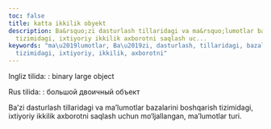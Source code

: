 ```yaml
---
toc: false
title: katta ikkilik obyekt
description: Ba&rsquo;zi dasturlash tillaridagi va ma&rsquo;lumotlar bazalarini boshqarish
  tizimidagi, ixtiyoriy ikkilik axborotni saqlash uc...
keywords: "ma\u2019lumotlar, Ba\u2019zi, dasturlash, tillaridagi, bazalarini, boshqarish,
  tizimidagi, ixtiyoriy, ikkilik, axborotni"
---
```


Ingliz tilida:
:   binary large object

Rus tilida:
:   большой двоичный объект

Ba’zi dasturlash tillaridagi va ma’lumotlar bazalarini boshqarish tizimidagi, ixtiyoriy ikkilik axborotni saqlash uchun mo‘ljallangan, ma’lumotlar turi.